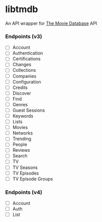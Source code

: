 # libtmdb

An API wrapper for [The Movie Database](https://www.themoviedb.org/) API

### Endpoints (v3)

- [ ] Account
- [ ] Authentication
- [ ] Certifications
- [ ] Changes
- [ ] Collections
- [ ] Companies
- [ ] Configuration
- [ ] Credits
- [ ] Discover
- [ ] Find
- [ ] Genres
- [ ] Guest Sessions
- [ ] Keywords
- [ ] Lists
- [ ] Movies
- [ ] Networks
- [ ] Trending
- [ ] People
- [ ] Reviews
- [ ] Search
- [ ] TV
- [ ] TV Seasons
- [ ] TV Episodes
- [ ] TV Episode Groups

### Endpoints (v4)

- [ ] Account
- [ ] Auth
- [ ] List
